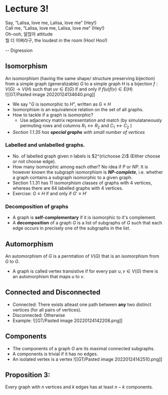 # Lecture 3!
Say, “Lalisa, love me, Lalisa, love me” (Hey!)  
Call me, “Lalisa, love me, Lalisa, love me” (Hey!)  
Oh-ooh, 알잖아 attitude  
뭘 더 어쩌라구, the loudest in the room (Hoo! Hoo!)


-- Digression
 ## Isomorphism
 An isomorphism (having the same shape/ structure preserving bijection) from a simple graph (generalizable) $G$ to a simple graph $H$ is a bijection $f:V(G)\to V(H)$ such that $uv\in E(G)$ if and only if $f(u)f(v)\in E(H)$  
 ![[GT/Pasted image 20220124134640.png]]  
 - We say "$G$ is isomorphic to $H$", written as $G\equiv H$
 - Isomorphism is an equivalence relation on the set of all graphs.
 - How to tackle if a graph is isomorphic?
	 - Use adjacency matrix representation and match (by simulataneously permuting rows and columns $R_1\leftrightarrow R_2$ and $C_1 \leftrightarrow C_2$ )
- *Section 1.1.35 has **special graphs** with small number of vertices*

### Labelled and unlabelled graphs. 
- No. of labelled graph given $n$ labels is $2^{n\choose 2}$ (Either choose or not choose edge).
- How many isomorphic among each other? No idea if $P$ or $NP$. It is however known the subgraph isomorphism is ***NP-complete***, i.e. whether a graph contains a subgraph isomorphic to a given graph.
- Section 1.1.31 has 11 isomorphism classes of graphs with $4$ vertices, whereas there are $64$ labelled graphs with $4$ vertices.
- Exercise: $G\equiv H$ if and only if $G'\equiv H'$

### Decomposition of graphs
- A graph is **self-complementary** if it is isomorphic to it's complement.
- A **decomposition** of a graph $G$ is a list of subgraphs of $G$ such that each edge occurs in precisely one of the subgraphs in the list.

## Automorphism
An automorphism of $G$ is a permtation of $V(G)$ that is an isomorphism from $G$ to $G$.
- A graph is called vertex transistive if for every pair $u,v\in V(G)$ there is an automorphism that maps $u$ to $v$.

## Connected and Disconnected
- Connected: There exists atleast one path between **any** two distinct vertices (for all pairs of vertices).
- Disconnected: Otherwise
- Example:  ![[GT/Pasted image 20220124142208.png]]

## Components
- The components of a graph $G$ are its maximal connected subgraphs.
- A components is trivial if it has no edges.
- An isolated vertex is a vertex
  ![[GT/Pasted image 20220124142510.png]]
  
## Proposition 3:
Every graph with $n$ vertices and $k$ edges has at least $n-k$ components.
